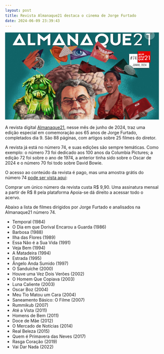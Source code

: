 ```yaml
---
layout: post
title: Revista Almanaque21 destaca o cinema de Jorge Furtado
date: 2024-06-09 23:39:43
---
```

![](/uploads/almanaque-21.jpg)

A revista digital [Almanaque21](https://almanaque21.com.br/), nesse mês de junho de 2024, traz uma edição especial em comemoração aos 65 anos de Jorge Furtado, completados dia 9. São 88 páginas, com artigos sobre 25 filmes do diretor.

A revista já está no número 74, e suas edições são sempre temáticas. Como exemplo: o número 73 foi dedicado aos 100 anos da Columbia Pictures; a edição 72 foi sobre o ano de 1974, a anterior tinha sido sobre o Oscar de 2024 e o número 70 foi todo sobre David Bowie.

O acesso ao conteúdo da revista é pago, mas uma amostra grátis do número 74 [pode ser vista aqui](https://almanaque21.com.br/3d-flip-book/almanaque21-jorge-furtado-amostra/):

Comprar um único número da revista custa R$ 9,90. Uma assinatura mensal a partir de R$ 8 pela plataforma Apoia-se dá direito a acessar todo o acervo.

Abaixo a lista de filmes dirigidos por Jorge Furtado e analisados na Almanaque21 número 74.

* Temporal (1984)
* O Dia em que Dorival Encarou a Guarda (1986)
* Barbosa (1988)
* Ilha das Flores (1989)
* Essa Não é a Sua Vida (1991)
* Veja Bem (1994)
* A Matadeira (1994)
* Estrada (1995)
* Ângelo Anda Sumido (1997)
* O Sanduíche (2000)
* Houve uma Vez Dois Verões (2002)
* O Homem Que Copiava (2003)
* Luna Caliente (2003)
* Oscar Boz (2004)
* Meu Tio Matou um Cara (2004)
* Saneamento Básico: O Filme (2007)
* Rummikub (2007)
* Até a Vista (2011)
* Homens de Bem (2011)
* Doce de Mãe (2012)
* O Mercado de Notícias (2014)
* Real Beleza (2015)
* Quem é Primavera das Neves (2017)
* Rasga Coração (2019)
* Vai Dar Nada (2022)